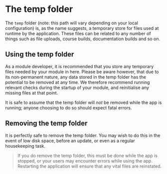 # The temp folder
The `temp` folder (note: this path will vary depending on your local configuration) is, as the name suggests, a temporary store for files used at runtime by the application. These files can be related to any number of things such as file uploads, course builds, documentation builds and so on.

## Using the temp folder
As a module developer, it is recommended that you store any temporary files needed by your module in here. Please be aware however, that due to its non-permanent nature, any data stored in the temp folder has the potential to be removed at any time. We therefore recommend running relevant checks during the startup of your module, and reinitialise any missing files at that point.

It is safe to assume that the temp folder will *not* be removed while the app is running; anyone choosing to do so should expect fatal errors.

## Removing the temp folder
It is perfectly safe to remove the temp folder. You may wish to do this in the event of low disk space, before an update, or even as a regular housekeeping task.

> If you do remove the temp folder, this must be done while the app is stopped, or your users may encounter errors while using the app. Restarting the application will ensure that any vital files are reinstated.
